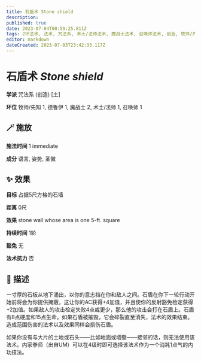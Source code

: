 ```yaml
---
title: 石盾术 Stone shield
description: 
published: true
date: 2023-07-04T00:59:25.811Z
tags: 2环法术, 法术, 咒法系, 术士/法师法术, 魔战士法术, 召唤师法术, 创造, 牧师/先知法术, 1环法术, 德鲁伊法术, 土
editor: markdown
dateCreated: 2023-07-03T23:42:33.117Z
---
```


# **石盾术** *Stone shield*

**学派** 咒法系 (创造) \[土\] 

**环位** 牧师/先知 1, 德鲁伊 1, 魔战士 2, 术士/法师 1, 召唤师 1

## 🪄 施放

**施法时间** 1 immediate

**成分** 语言, 姿势, 圣徽

## ✨ 效果 

**目标** 占据5尺方格的石墙 

**距离** 0尺 

**效果** stone wall whose area is one 5-ft. square 

**持续时间** 1轮 

**豁免** 无

**法术抗力** 否

## 📖 描述

一寸厚的石板从地下涌出，以你的意志挡在你和敌人之间。石盾在你下一轮行动开始前将会为你提供掩蔽，这让你的AC获得+4加值，并且使你的反射豁免检定获得+2加值。如果敌人的攻击检定失败4点或更少，那么他的攻击会打在石盾上。石盾有8点硬度和15点生命。如果石盾被摧毁，它会碎裂直至消失，法术的效果结束。造成范围伤害的法术以及效果同样会损伤石盾。

如果你没有与大片的土地或石头——比如地面或墙壁——接邻的话，则无法使用该法术。内家拳师（出自UM）可以在4级时即可选择该法术作为一个消耗1点气的内功技法。
    